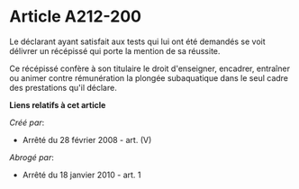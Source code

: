 # Article A212-200

Le déclarant ayant satisfait aux tests qui lui ont été demandés se voit délivrer un récépissé qui porte la mention de sa
réussite.

Ce récépissé confère à son titulaire le droit d'enseigner, encadrer, entraîner ou animer contre rémunération la plongée
subaquatique dans le seul cadre des prestations qu'il déclare.

**Liens relatifs à cet article**

_Créé par_:

  - Arrêté du 28 février 2008 - art. (V)

_Abrogé par_:

  - Arrêté du 18 janvier 2010 - art. 1
